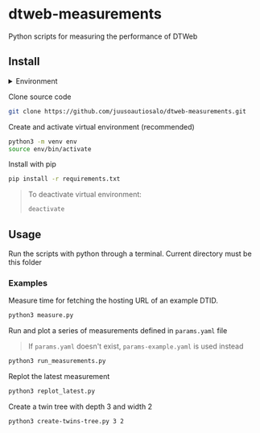 # dtweb-measurements
Python scripts for measuring the performance of DTWeb

## Install

<details>
<summary>Environment</summary>

- WSL2
- Python 3.8.5
  - To install python virtual environment: `sudo apt-get install python3-venv`

</details>

Clone source code
```sh
git clone https://github.com/juusoautiosalo/dtweb-measurements.git
```

Create and activate virtual environment (recommended)
```sh
python3 -m venv env
source env/bin/activate
```

Install with pip
```sh
pip install -r requirements.txt
```

> To deactivate virtual environment:
> ```sh
> deactivate
> ```

## Usage

Run the scripts with python through a terminal.
Current directory must be this folder

### Examples

Measure time for fetching the hosting URL of an example DTID.
```sh
python3 measure.py 
```

Run and plot a series of measurements defined in `params.yaml` file
> If `params.yaml` doesn't exist, `params-example.yaml` is used instead
```sh
python3 run_measurements.py 
```

Replot the latest measurement
```sh
python3 replot_latest.py 
```

Create a twin tree with depth 3 and width 2
```sh
python3 create-twins-tree.py 3 2
```
